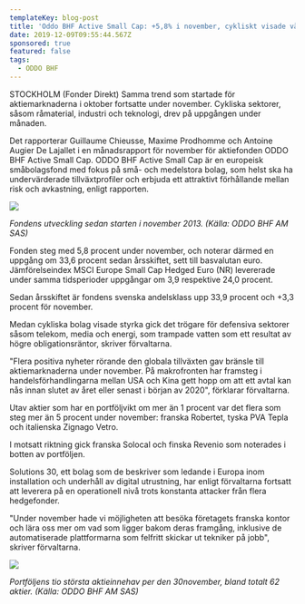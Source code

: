```yaml
---
templateKey: blog-post
title: 'Oddo BHF Active Small Cap: +5,8% i november, cykliskt visade vägen'
date: 2019-12-09T09:55:44.567Z
sponsored: true
featured: false
tags:
  - ODDO BHF
---
```

STOCKHOLM (Fonder Direkt) Samma trend som startade för aktiemarknaderna i oktober fortsatte under november. Cykliska sektorer, såsom råmaterial, industri och teknologi, drev på uppgången under månaden.



Det rapporterar Guillaume Chieusse, Maxime Prodhomme och Antoine Augier De Lajallet i en månadsrapport för november för aktiefonden ODDO BHF Active Small Cap. ODDO BHF Active Small Cap är en europeisk småbolagsfond med fokus på små- och medelstora bolag, som helst ska ha undervärderade tillväxtprofiler och erbjuda ett attraktivt förhållande mellan risk och avkastning, enligt rapporten.



![](/img/oddo-active1.png)

_Fondens utveckling sedan starten i november 2013. (Källa: ODDO BHF AM SAS)_



Fonden steg med 5,8 procent under november, och noterar därmed en uppgång om 33,6 procent sedan årsskiftet, sett till basvalutan euro. Jämförelseindex MSCI Europe Small Cap Hedged Euro (NR) levererade under samma tidsperioder uppgångar om 3,9 respektive 24,0 procent.



Sedan årsskiftet är fondens svenska andelsklass upp 33,9 procent och +3,3 procent för november.



Medan cykliska bolag visade styrka gick det trögare för defensiva sektorer såsom telekom, media och energi, som trampade vatten som ett resultat av högre obligationsräntor, skriver förvaltarna.



"Flera positiva nyheter rörande den globala tillväxten gav bränsle till aktiemarknaderna under november. På makrofronten har framsteg i handelsförhandlingarna mellan USA och Kina gett hopp om att ett avtal kan nås innan slutet av året eller senast i början av 2020", förklarar förvaltarna.



Utav aktier som har en portföljvikt om mer än 1 procent var det flera som steg mer än 5 procent under november: franska Robertet, tyska PVA Tepla och italienska Zignago Vetro.



I motsatt riktning gick franska Solocal och finska Revenio som noterades i botten av portföljen.



Solutions 30, ett bolag som de beskriver som ledande i Europa inom installation och underhåll av digital utrustning, har enligt förvaltarna fortsatt att leverera på en operationell nivå trots konstanta attacker från flera hedgefonder.



"Under november hade vi möjligheten att besöka företagets franska kontor och lära oss mer om vad som ligger bakom deras framgång, inklusive de automatiserade plattformarna som felfritt skickar ut tekniker på jobb", skriver förvaltarna.

![](/img/oddo-active.png)

_Portföljens tio största aktieinnehav per den 30november, bland totalt 62 aktier. (Källa: ODDO BHF AM SAS)_
